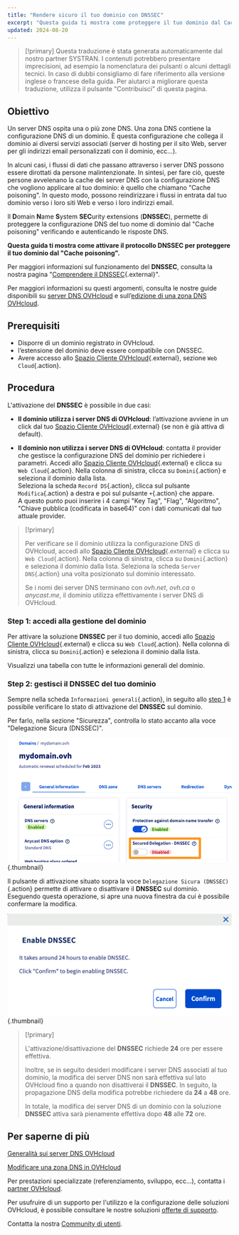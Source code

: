 ```yaml
---
title: "Rendere sicuro il tuo dominio con DNSSEC"
excerpt: "Questa guida ti mostra come proteggere il tuo dominio dal Cache Poisoning attivando DNSSEC"
updated: 2024-08-20
---
```


> [!primary]
> Questa traduzione è stata generata automaticamente dal nostro partner SYSTRAN. I contenuti potrebbero presentare imprecisioni, ad esempio la nomenclatura dei pulsanti o alcuni dettagli tecnici. In caso di dubbi consigliamo di fare riferimento alla versione inglese o francese della guida. Per aiutarci a migliorare questa traduzione, utilizza il pulsante "Contribuisci" di questa pagina.
>

## Obiettivo 

Un server DNS ospita una o più zone DNS. Una zona DNS contiene la configurazione DNS di un dominio. È questa configurazione che collega il dominio ai diversi servizi associati (server di hosting per il sito Web, server per gli indirizzi email personalizzati con il dominio, ecc...).

In alcuni casi, i flussi di dati che passano attraverso i server DNS possono essere dirottati da persone malintenzionate.
In sintesi, per fare ciò, queste persone avvelenano la cache dei server DNS con la configurazione DNS che vogliono applicare al tuo dominio: è quello che chiamano "Cache poisoning".
In questo modo, possono reindirizzare i flussi in entrata dal tuo dominio verso i loro siti Web e verso i loro indirizzi email.

Il **D**omain **N**ame **S**ystem **SEC**urity extensions (**DNSSEC**), permette di proteggere la configurazione DNS del tuo nome di dominio dal "Cache poisoning" verificando e autenticando le risposte DNS.

**Questa guida ti mostra come attivare il protocollo DNSSEC per proteggere il tuo dominio dal "Cache poisoning".**

Per maggiori informazioni sul funzionamento del **DNSSEC**, consulta la nostra pagina "[Comprendere il DNSSEC](/links/web/domains-dnssec){.external}".

Per maggiori informazioni su questi argomenti, consulta le nostre guide disponibili su [server DNS OVHcloud](/pages/web_cloud/domains/dns_server_general_information) e sull’[edizione di una zona DNS OVHcloud](/pages/web_cloud/domains/dns_zone_edit).

## Prerequisiti

- Disporre di un dominio registrato in OVHcloud.
- l’estensione del dominio deve essere compatibile con DNSSEC.
- Avere accesso allo [Spazio Cliente OVHcloud](/links/manager){.external}, sezione `Web Cloud`{.action}.

## Procedura

L'attivazione del **DNSSEC** è possibile in due casi:

- **Il dominio utilizza i server DNS di OVHcloud**: l’attivazione avviene in un click dal tuo [Spazio Cliente OVHcloud](/links/manager){.external} (se non è già attiva di default).

- **Il dominio non utilizza i server DNS di OVHcloud**: contatta il provider che gestisce la configurazione DNS del dominio per richiedere i parametri. Accedi allo [Spazio Cliente OVHcloud](/links/manager){.external} e clicca su `Web Cloud`{.action}. Nella colonna di sinistra, clicca su `Domini`{.action} e seleziona il dominio dalla lista.</br>
Seleziona la scheda `Record DS`{.action}, clicca sul pulsante `Modifica`{.action} a destra e poi sul pulsante `+`{.action} che appare.</br>
A questo punto puoi inserire i 4 campi "Key Tag", "Flag", "Algoritmo", "Chiave pubblica (codificata in base64)" con i dati comunicati dal tuo attuale provider.

> [!primary]
>
> Per verificare se il dominio utilizza la configurazione DNS di OVHcloud, accedi allo [Spazio Cliente OVHcloud](/links/manager){.external} e clicca su `Web Cloud`{.action}. Nella colonna di sinistra, clicca su `Domini`{.action} e seleziona il dominio dalla lista. Seleziona la scheda `Server DNS`{.action} una volta posizionato sul dominio interessato.
>
> Se i nomi dei server DNS terminano con *ovh.net*, *ovh.ca* o *anycast.me*, il dominio utilizza effettivamente i server DNS di OVHcloud.
>

### Step 1: accedi alla gestione del dominio <a name="step1"></a>

Per attivare la soluzione **DNSSEC** per il tuo dominio, accedi allo [Spazio Cliente OVHcloud](/links/manager){.external} e clicca su `Web Cloud`{.action}. Nella colonna di sinistra, clicca su `Domini`{.action} e seleziona il dominio dalla lista.

Visualizzi una tabella con tutte le informazioni generali del dominio. 

### Step 2: gestisci il DNSSEC del tuo dominio

Sempre nella scheda `Informazioni generali`{.action}, in seguito allo [step 1](#step1) è possibile verificare lo stato di attivazione del **DNSSEC** sul dominio.

Per farlo, nella sezione "Sicurezza", controlla lo stato accanto alla voce "Delegazione Sicura (DNSSEC)".

![dnssec](/pages/assets/screens/control_panel/product-selection/web-cloud/domain-dns/general-information/activate-dnssec.png){.thumbnail}

Il pulsante di attivazione situato sopra la voce `Delegazione Sicura (DNSSEC)`{.action} permette di attivare o disattivare il **DNSSEC** sul dominio. Eseguendo questa operazione, si apre una nuova finestra da cui è possibile confermare la modifica.

![dnssec](/pages/assets/screens/control_panel/product-selection/web-cloud/domain-dns/general-information/activate-dnssec-confirmation.png){.thumbnail}

> [!primary]
>
> L'attivazione/disattivazione del **DNSSEC** richiede **24** ore per essere effettiva.
>
> Inoltre, se in seguito desideri modificare i server DNS associati al tuo dominio, la modifica dei server DNS non sarà effettiva sul lato OVHcloud fino a quando non disattiverai il **DNSSEC**. In seguito, la propagazione DNS della modifica potrebbe richiedere da **24** a **48** ore.
>
> In totale, la modifica dei server DNS di un dominio con la soluzione **DNSSEC** attiva sarà pienamente effettiva dopo **48** alle **72** ore.
>

## Per saperne di più

[Generalità sui server DNS OVHcloud](/pages/web_cloud/domains/dns_server_general_information)

[Modificare una zona DNS in OVHcloud](/pages/web_cloud/domains/dns_zone_edit)

Per prestazioni specializzate (referenziamento, sviluppo, ecc...), contatta i [partner OVHcloud](/links/partner).

Per usufruire di un supporto per l'utilizzo e la configurazione delle soluzioni OVHcloud, è possibile consultare le nostre soluzioni [offerte di supporto](/links/support).

Contatta la nostra [Community di utenti](/links/community).